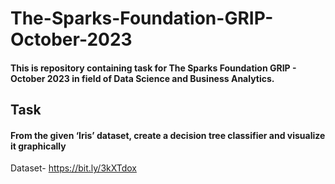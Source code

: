 # The-Sparks-Foundation-GRIP-October-2023
#### This is repository containing task for The Sparks Foundation GRIP - October 2023 in field of Data Science and Business Analytics.
## Task
#### From the given ‘Iris’ dataset, create a decision tree classifier and visualize it graphically
Dataset- https://bit.ly/3kXTdox
